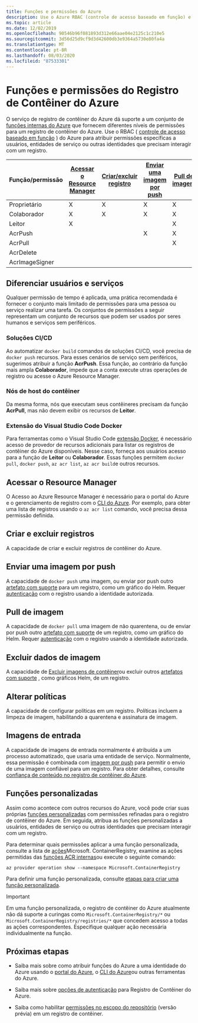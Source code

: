 ```yaml
---
title: Funções e permissões do Azure
description: Use o Azure RBAC (controle de acesso baseado em função) e o IAM (gerenciamento de identidade e acesso) para fornecer permissões refinadas aos recursos em um registro de contêiner do Azure.
ms.topic: article
ms.date: 12/02/2019
ms.openlocfilehash: 90546b96f081893d312e66aae04e2125c1c210e5
ms.sourcegitcommit: 3d56d25d9cf9d3d42600db3e9364a5730e80fa4a
ms.translationtype: MT
ms.contentlocale: pt-BR
ms.lasthandoff: 08/03/2020
ms.locfileid: "87533301"
---
```

# <a name="azure-container-registry-roles-and-permissions"></a>Funções e permissões do Registro de Contêiner do Azure

O serviço de registro de contêiner do Azure dá suporte a um conjunto de [funções internas do Azure](../role-based-access-control/built-in-roles.md) que fornecem diferentes níveis de permissões para um registro de contêiner do Azure. Use o RBAC ( [controle de acesso baseado em função](../role-based-access-control/index.yml) ) do Azure para atribuir permissões específicas a usuários, entidades de serviço ou outras identidades que precisam interagir com um registro. 

| Função/permissão       | [Acessar o Resource Manager](#access-resource-manager) | [Criar/excluir registro](#create-and-delete-registry) | [Enviar uma imagem por push](#push-image) | [Pull de imagem](#pull-image) | [Excluir dados de imagem](#delete-image-data) | [Alterar políticas](#change-policies) |   [Imagens de entrada](#sign-images)  |
| ---------| --------- | --------- | --------- | --------- | --------- | --------- | --------- |
| Proprietário | X | X | X | X | X | X |  |  
| Colaborador | X | X | X |  X | X | X |  |  
| Leitor | X |  |  | X |  |  |  |
| AcrPush |  |  | X | X | |  |  |  
| AcrPull |  |  |  | X |  |  |  |  
| AcrDelete |  |  |  |  | X |  |  |
| AcrImageSigner |  |  |  |  |  |  | X |

## <a name="differentiate-users-and-services"></a>Diferenciar usuários e serviços

Qualquer permissão de tempo é aplicada, uma prática recomendada é fornecer o conjunto mais limitado de permissões para uma pessoa ou serviço realizar uma tarefa. Os conjuntos de permissões a seguir representam um conjunto de recursos que podem ser usados por seres humanos e serviços sem periféricos.

### <a name="cicd-solutions"></a>Soluções CI/CD

Ao automatizar `docker build` comandos de soluções CI/CD, você precisa de `docker push` recursos. Para esses cenários de serviço sem periféricos, sugerimos atribuir a função **AcrPush**. Essa função, ao contrário da função mais ampla **Colaborador**, impede que a conta execute utras operações de registro ou acesse o Azure Resource Manager.

### <a name="container-host-nodes"></a>Nós de host do contêiner

Da mesma forma, nós que executam seus contêineres precisam da função **AcrPull**, mas não devem exibir os recursos de **Leitor**.

### <a name="visual-studio-code-docker-extension"></a>Extensão do Visual Studio Code Docker

Para ferramentas como o Visual Studio Code [extensão Docker](https://code.visualstudio.com/docs/azure/docker), é necessário acesso de provedor de recursos adicionais para listar os registros de contêiner do Azure disponíveis. Nesse caso, forneça aos usuários acesso para a função de **Leitor** ou **Colaborador**. Essas funções permitem `docker pull`, `docker push`, `az acr list`, `az acr build`e outros recursos. 

## <a name="access-resource-manager"></a>Acessar o Resource Manager

O Acesso ao Azure Resource Manager é necessário para o portal do Azure e o gerenciamento de registro com o [CLI do Azure](/cli/azure/). Por exemplo, para obter uma lista de registros usando o `az acr list` comando, você precisa dessa permissão definida. 

## <a name="create-and-delete-registry"></a>Criar e excluir registros

A capacidade de criar e excluir registros de contêiner do Azure.

## <a name="push-image"></a>Enviar uma imagem por push

A capacidade de `docker push` uma imagem, ou enviar por push outro [artefato com suporte](container-registry-image-formats.md) para um registro, como um gráfico do Helm. Requer [autenticação](container-registry-authentication.md) com o registro usando a identidade autorizada. 

## <a name="pull-image"></a>Pull de imagem

A capacidade de `docker pull` uma imagem de não quarentena, ou de enviar por push outro [artefato com suporte](container-registry-image-formats.md) de um registro, como um gráfico do Helm. Requer [autenticação](container-registry-authentication.md) com o registro usando a identidade autorizada.

## <a name="delete-image-data"></a>Excluir dados de imagem

A capacidade de [Excluir imagens de contêiner](container-registry-delete.md)ou excluir outros [artefatos com suporte](container-registry-image-formats.md) , como gráficos Helm, de um registro.

## <a name="change-policies"></a>Alterar políticas

A capacidade de configurar políticas em um registro. Políticas incluem a limpeza de imagem, habilitando a quarentena e assinatura de imagem.

## <a name="sign-images"></a>Imagens de entrada

A capacidade de imagens de entrada normalmente é atribuída a um processo automatizado, que usaria uma entidade de serviço. Normalmente, essa permissão é combinada com [imagem por push](#push-image) para permitir o envio de uma imagem confiável para um registro. Para obter detalhes, consulte [confiança de conteúdo no registro de contêiner do Azure](container-registry-content-trust.md).

## <a name="custom-roles"></a>Funções personalizadas

Assim como acontece com outros recursos do Azure, você pode criar suas próprias [funções personalizadas](../role-based-access-control/custom-roles.md) com permissões refinadas para o registro de contêiner do Azure. Em seguida, atribua as funções personalizadas a usuários, entidades de serviço ou outras identidades que precisam interagir com um registro. 

Para determinar quais permissões aplicar a uma função personalizada, consulte a lista de [ações](../role-based-access-control/resource-provider-operations.md#microsoftcontainerregistry)Microsoft. ContainerRegistry, examine as ações permitidas das [funções ACR internas](../role-based-access-control/built-in-roles.md)ou execute o seguinte comando:

```azurecli
az provider operation show --namespace Microsoft.ContainerRegistry
```

Para definir uma função personalizada, consulte [etapas para criar uma função personalizada](../role-based-access-control/custom-roles.md#steps-to-create-a-custom-role).

> [!IMPORTANT]
> Em uma função personalizada, o registro de contêiner do Azure atualmente não dá suporte a curingas como `Microsoft.ContainerRegistry/*` ou `Microsoft.ContainerRegistry/registries/*` que concedem acesso a todas as ações correspondentes. Especifique qualquer ação necessária individualmente na função.

## <a name="next-steps"></a>Próximas etapas

* Saiba mais sobre como atribuir funções do Azure a uma identidade do Azure usando o [portal do Azure](../role-based-access-control/role-assignments-portal.md), o [CLI do Azure](../role-based-access-control/role-assignments-cli.md)ou outras ferramentas do Azure.

* Saiba mais sobre [opções de autenticação](container-registry-authentication.md) para Registro de Contêiner do Azure.

* Saiba como habilitar [permissões no escopo do repositório](container-registry-repository-scoped-permissions.md) (versão prévia) em um registro de contêiner.